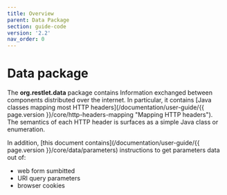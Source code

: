 ```yaml
---
title: Overview
parent: Data Package
section: guide-code
version: '2.2'
nav_order: 0
---
```

# Data package

The **org.restlet.data** package contains Information exchanged between components distributed over the internet. In particular, it contains [Java classes mapping most HTTP headers](/documentation/user-guide/{{ page.version }}/core/http-headers-mapping "Mapping HTTP headers"). The semantics of each HTTP header is surfaces as a simple Java class or enumeration.


In addition, [this document contains](/documentation/user-guide/{{ page.version }}/core/data/parameters) instructions to get parameters data out of:
 - web form sumbitted
 - URI query parameters
 - browser cookies
